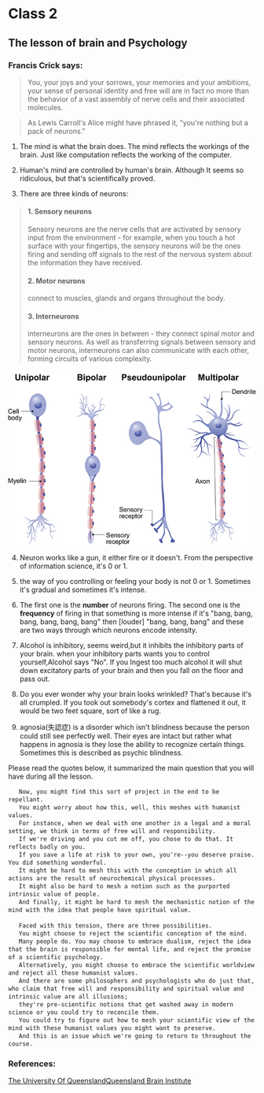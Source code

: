 Class 2
=
## **The lesson of brain and  Psychology**

### Francis Crick says:

>You, your joys and your sorrows, your memories and your ambitions, 
your sense of personal identity and free will are in fact no more than the behavior of a vast assembly of nerve cells and their associated molecules. 

>As Lewis Carroll's Alice might have phrased it, 
"you're nothing but a pack of neurons."




1. The mind is what the brain does. The mind reflects the workings of the brain. Just like computation reflects the working of the computer.

2. Human's mind are controlled by human's brain. Although It seems so ridiculous, but that's scientifically proved. 

3. There are three kinds of neurons:
> #### 1.  Sensory neurons
> Sensory neurons are the nerve cells that are activated by sensory input from the environment - for example, when you touch a hot surface with your fingertips, the sensory neurons will be the ones firing and sending off signals to the rest of the nervous system about the information they have received.
>#### 2.   Motor neurons  
>connect to muscles, glands and organs throughout the body. 
>#### 3.   Interneurons
>interneurons are the ones in between - they connect spinal motor and sensory neurons. As well as transferring signals between sensory and motor neurons,  interneurons can also communicate with each other, forming circuits of various complexity. 

![image](types-of-neurons-QBI.jpg)

4. Neuron works like a gun, it either fire or it doesn't. From the perspective of information science, it's 0 or 1.

5. the way of you controlling or feeling your body is not 0 or 1. Sometimes it's gradual and sometimes it's intense.

6. The first one is the __number__ of neurons firing. The second one is the **frequency** of firing in that something is more intense if it's "bang, bang, bang, bang, bang, bang" then [louder] "bang, bang, bang" and these are two ways through which neurons encode intensity.

7. Alcohol is inhibitory, seems weird,but it inhibits the inhibitory parts of your brain. when your inhibitory parts wants you to control yourself,Alcohol says "No". If you Ingest too much alcohol it will shut down excitatory parts of your brain and then you fall on the floor and pass out.

8. Do you ever wonder why your brain looks wrinkled? That's because it's all crumpled. If you took out somebody's cortex and flattened it out, it would be two feet square, sort of like a rug. 

9. agnosia(失認症) is a disorder which isn't blindness because the person could still see perfectly well. Their eyes are intact but rather what happens in agnosia is they lose the ability to recognize certain things. Sometimes this is described as psychic blindness. 


Please read the quotes below, it summarized the main question that you will have during all the lesson.
```
   Now, you might find this sort of project in the end to be repellant. 
   You might worry about how this, well, this meshes with humanist values.
   For instance, when we deal with one another in a legal and a moral setting, we think in terms of free will and responsibility. 
   If we're driving and you cut me off, you chose to do that. It reflects badly on you. 
   If you save a life at risk to your own, you're--you deserve praise. You did something wonderful. 
   It might be hard to mesh this with the conception in which all actions are the result of neurochemical physical processes. 
   It might also be hard to mesh a notion such as the purported intrinsic value of people. 
   And finally, it might be hard to mesh the mechanistic notion of the mind with the idea that people have spiritual value.

   Faced with this tension, there are three possibilities. 
   You might choose to reject the scientific conception of the mind. 
   Many people do. You may choose to embrace dualism, reject the idea that the brain is responsible for mental life, and reject the promise of a scientific psychology. 
   Alternatively, you might choose to embrace the scientific worldview and reject all these humanist values. 
   And there are some philosophers and psychologists who do just that, who claim that free will and responsibility and spiritual value and intrinsic value are all illusions; 
   they're pre-scientific notions that get washed away in modern science or you could try to reconcile them. 
   You could try to figure out how to mesh your scientific view of the mind with these humanist values you might want to preserve. 
   And this is an issue which we're going to return to throughout the course. 
```

### References:
[The University Of QueenslandQueensland Brain Institute](https://qbi.uq.edu.au/brain/brain-anatomy/types-neurons)
